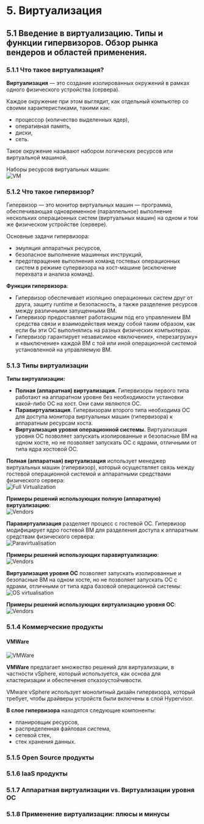 # 5. Виртуализация

## 5.1 Введение в виртуализацию. Типы и функции гипервизоров. Обзор рынка вендеров и областей применения.

### 5.1.1 Что такое виртуализация?
**Виртуализация** — это создание изолированных окружений в рамках одного физического устройства (сервера).

Каждое окружение при этом выглядит, как отдельный компьютер со своими характеристиками, такими как:
* процессор (количество выделенных ядер),
* оперативная память,
* диски,
* сеть.

Такое окружение называют набором логических ресурсов или виртуальной машиной.

Наборы ресурсов виртуальных машин:  
![VM](img/virtconsp_1_1_1.PNG)

### 5.1.2 Что такое гипервизор?
Гипервизор — это монитор виртуальных машин — программа, обеспечивающая одновременное (параллельное) выполнение 
нескольких операционных систем (виртуальных машин) на одном и том же физическом устройстве (сервере). 

Основные задачи гипервизора:
* эмуляция аппаратных ресурсов,
* безопасное выполнение машинных инструкций,
* предотвращение выполнения команд гостевых операционных систем в режиме супервизора на хост-машине (исключение 
перехвата и анализа команд).

**Функции гипервизора**:
* Гипервизор обеспечивает изоляцию операционных систем друг от друга, защиту runtime и безопасность, а также разделение
ресурсов между различными запущенными ВМ.
* Гипервизор предоставляет работающим под его управлением ВМ средства связи и взаимодействия между собой таким образом,
как если бы эти ОС выполнялись на разных физических компьютерах.
* Гипервизор гарантирует независимое «включение», «перезагрузку» и «выключение» каждой ВМ с той или иной операционной
системой установленной на управляемую ВМ.

### 5.1.3 Типы виртуализации
**Типы виртуализации:**
* **Полная (аппаратная) виртуализация.** Гипервизоры первого типа работают на аппаратном уровне без необходимости установки 
какой-либо ОС на хост. Они сами являются ОС.
* **Паравиртуализация**. Гипервизорам второго типа необходима ОС для доступа монитора виртуальных машин (гипервизора) к 
аппаратным ресурсам хоста.
* **Виртуализация уровня операционной системы.** Виртуализация уровня ОС позволяет запускать изолированные и безопасные ВМ
на одном хосте, но не позволяет запускать ОС с ядрами, отличными от типа ядра хостовой ОС.

**Полная (аппаратная) виртуализация** использует менеджер виртуальных машин (гипервизор), который осуществляет связь
между гостевой операционной системой и аппаратными средствами физического сервера:  
![Full Virtualization](img/virtconsp_1_3_1.PNG)

**Примеры решений использующих полную (аппаратную) виртуализацию**:  
![Vendors](img/virtconsp_1_3_2.PNG)

**Паравиртуализация** разделяет процесс с гостевой ОС. Гипервизор модифицирует ядро гостевой ВМ для разделения доступа
к аппаратным средствам физического сервера:  
![Paravirtualisation](img/virtconsp_1_3_3.PNG)

**Примеры решений использующих паравиртуализацию**:  
![Vendors](img/virtconsp_1_3_4.PNG)

**Виртуализация уровня ОС** позволяет запускать изолированные и безопасные ВМ на одном хосте, но не позволяет запускать
ОС с ядрами, отличными от типа ядра базовой операционной системы:  
![OS virtualisation](img/virtconsp_1_3_5.PNG)

**Примеры решений использующих виртуализацию уровня ОС**:  
![Vendors](img/virtconsp_1_3_6.PNG)

### 5.1.4 Коммерческие продукты
#### VMWare  
![VMWare](img/virtconsp_1_4_1.PNG)

**VMWare** предлагает множество решений для виртуализации, в частности vSphere, который используется, как основа для 
кластеризации и обеспечения отказоустойчивости.

VMware vSphere использует монолитный дизайн гипервизора, который требует, чтобы драйверы устройств были включены в слой 
Hypervisor.

**В слое гипервизора** находятся следующие компоненты:
* планировщик ресурсов,
* распределенная файловая система,
* сетевой стек,
* стек хранения данных.


### 5.1.5 Open Source продукты

### 5.1.6 IaaS продукты

### 5.1.7 Аппаратная виртуализации vs. Виртуализации уровня ОС

### 5.1.8 Применение виртуализации: плюсы и минусы
